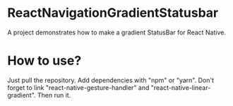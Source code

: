 # ReactNavigationGradientStatusbar
A project demonstrates how to make a gradient StatusBar for React Native.

# How to use?
Just pull the repository. Add dependencies with "npm" or "yarn". Don't forget to link "react-native-gesture-handler" and "react-native-linear-gradient". Then run it.
